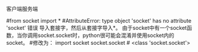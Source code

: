 客户端服务端

#from socket import *
#AttributeError: type object 'socket' has no attribute 'socket' 错误
导入套接字，然后从套接字导入*。
由于socket中有一个socket函数，当你调用socket.socket时，python很可能会混淆并使用socket内的socket。
#修改为：
import socket
socket.socket # <class 'socket.socket'>